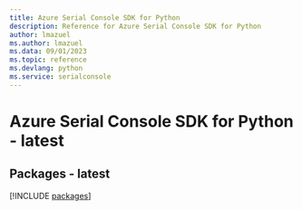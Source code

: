 ```yaml
---
title: Azure Serial Console SDK for Python
description: Reference for Azure Serial Console SDK for Python
author: lmazuel
ms.author: lmazuel
ms.data: 09/01/2023
ms.topic: reference
ms.devlang: python
ms.service: serialconsole
---
```

# Azure Serial Console SDK for Python - latest
## Packages - latest
[!INCLUDE [packages](serial-console-index.md)]